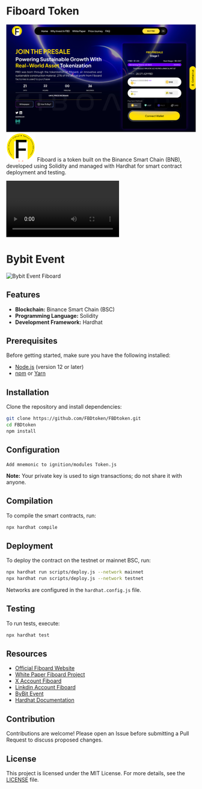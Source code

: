 # Fiboard Token
![SnapShot Fiboard Project](files/fiboard_snappshot.png)
![Logo Fiboard](files/fiboard.svg)
Fiboard is a token built on the Binance Smart Chain (BNB), developed using Solidity and managed with Hardhat for smart contract deployment and testing.


![video FBD](files/fbd.mp4)
# Bybit Event
![Bybit Event Fiboard](https://www.youtube.com/shorts/UfNhDbusZPY)

## Features

- **Blockchain:** Binance Smart Chain (BSC)
- **Programming Language:** Solidity
- **Development Framework:** Hardhat

## Prerequisites

Before getting started, make sure you have the following installed:

- [Node.js](https://nodejs.org/) (version 12 or later)
- [npm](https://www.npmjs.com/) or [Yarn](https://yarnpkg.com/)

## Installation

Clone the repository and install dependencies:

```bash
git clone https://github.com/FBDtoken/FBDtoken.git
cd FBDtoken
npm install
```

## Configuration
```
Add mnemonic to ignition/modules Token.js

```

**Note:** Your private key is used to sign transactions; do not share it with anyone.

## Compilation

To compile the smart contracts, run:

```bash
npx hardhat compile
```

## Deployment

To deploy the contract on the testnet or mainnet BSC, run:

```bash
npx hardhat run scripts/deploy.js --network mainnet
npx hardhat run scripts/deploy.js --network testnet
```

Networks are configured in the `hardhat.config.js` file.

## Testing

To run tests, execute:

```bash
npx hardhat test
```

## Resources

- [Official Fiboard Website](https://fiboard.org/)
- [White Paper Fiboard Project](FBD-WP-final.pdf)
- [X Account Fiboard](https://x.com/FBDtoken)
- [Linkdin Account Fiboard](https://www.linkedin.com/company/fbd-foundation/)
- [ByBit Event](https://www.youtube.com/shorts/UfNhDbusZPY)
- [Hardhat Documentation](https://hardhat.org/getting-started/)

## Contribution

Contributions are welcome! Please open an Issue before submitting a Pull Request to discuss proposed changes.

## License

This project is licensed under the MIT License. For more details, see the [LICENSE](LICENSE) file.
